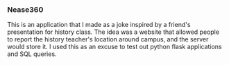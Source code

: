### Nease360

This is an application that I made as a joke inspired by a friend's presentation for history class. The idea was a website that allowed people to report the history teacher's location around campus, and the server would store it. I used this as an excuse to test out python flask applications and SQL queries. 